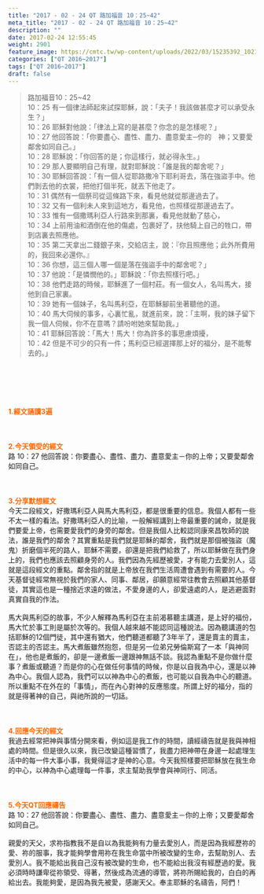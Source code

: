 ```yaml
---
title: "2017 - 02 - 24 QT 路加福音 10：25~42"
meta_title: "2017 - 02 - 24 QT 路加福音 10：25~42"
description: ""
date: 2017-02-24 12:55:45
weight: 2901
feature_image: https://cmtc.tw/wp-content/uploads/2022/03/15235392_10211799862337740_180693556567566654_o-1.webp
categories: ["QT 2016~2017"]
tags: ["QT 2016~2017"]
draft: false
---
```


<blockquote>路加福音10：25~42<br />
10：25 有一個律法師起來試探耶穌，說：「夫子！我該做甚麼才可以承受永生？」<br />
10：26 耶穌對他說：「律法上寫的是甚麼？你念的是怎樣呢？」<br />
10：27 他回答說：「你要盡心、盡性、盡力、盡意愛主─你的　神；又要愛鄰舍如同自己。」<br />
10：28 耶穌說：「你回答的是；你這樣行，就必得永生。」<br />
10：29 那人要顯明自己有理，就對耶穌說：「誰是我的鄰舍呢？」<br />
10：30 耶穌回答說：「有一個人從耶路撒冷下耶利哥去，落在強盜手中。他們剝去他的衣裳，把他打個半死，就丟下他走了。<br />
10：31 偶然有一個祭司從這條路下來，看見他就從那邊過去了。<br />
10：32 又有一個利未人來到這地方，看見他，也照樣從那邊過去了。<br />
10：33 惟有一個撒瑪利亞人行路來到那裏，看見他就動了慈心，<br />
10：34 上前用油和酒倒在他的傷處，包裹好了，扶他騎上自己的牲口，帶到店裏去照應他。<br />
10：35 第二天拿出二錢銀子來，交給店主，說：『你且照應他；此外所費用的，我回來必還你。』<br />
10：36 你想，這三個人哪一個是落在強盜手中的鄰舍呢？」<br />
10：37 他說：「是憐憫他的。」耶穌說：「你去照樣行吧。」<br />
10：38 他們走路的時候，耶穌進了一個村莊。有一個女人，名叫馬大，接他到自己家裏。<br />
10：39 她有一個妹子，名叫馬利亞，在耶穌腳前坐著聽他的道。<br />
10：40 馬大伺候的事多，心裏忙亂，就進前來，說：「主啊，我的妹子留下我一個人伺候，你不在意嗎？請吩咐她來幫助我。」<br />
10：41 耶穌回答說：「馬大！馬大！你為許多的事思慮煩擾，<br />
10：42 但是不可少的只有一件；馬利亞已經選擇那上好的福分，是不能奪去的。」</blockquote><br />
&nbsp;<br />
<br />
&nbsp;<br />
<br />
<span style="color: #ff6600;"><strong>1.</strong><strong>經文誦讀3遍</strong></span><br />
<br />
<span style="color: #ff6600;"><strong> </strong></span><br />
<br />
<span style="color: #ff6600;"><strong>2.</strong><strong>今天領受的經文<br />
</strong></span>路 10：27 他回答說：你要盡心、盡性、盡力、盡意愛主－你的上帝；又要愛鄰舍如同自己。<br />
<br />
&nbsp;<br />
<br />
<span style="color: #ff6600;"><strong>3.</strong><strong>分享默想經文<br />
</strong></span>今天二段經文，好撒瑪利亞人與馬大馬利亞，都是很重要的信息。我個人都有一些不太一樣的看法。好撒瑪利亞人的比喻，一般解經講到上帝最重要的誡命，就是我們要愛上帝，也需要愛我們的身旁的鄰舍。但是我個人比較認同康來昌牧師的說法，誰是我們的鄰舍？其實重點是我們就是耶穌的鄰舍，我們就是那個被強盜（魔鬼）折磨個半死的路人，耶穌不需要，卻還是把我們給救了，所以耶穌做在我們身上的，我們也應該去照顧身旁的人。我們因為先經歷被愛，才有能力去愛別人，這就是這段經文的重點。鄰舍指的就是上帝放在我們生活周遭會遇到有需要的人。今天基督徒經常無視於我們的家人、同事、鄰居，卻願意經常往教會去照顧其他基督徒，其實這也是一種捨近求遠的做法，不愛身邊的人，卻愛遠處的人，是逃避面對真實自我的作法。<br />
<br />
馬大與馬利亞的故事，不少人解釋為馬利亞在主前渴慕聽主講道，是上好的福份，馬大忙於事工則是屬於次等的。我個人越來越不能認同這種說法。因為聽講道的包括耶穌的12個門徒，其中還有猶大，他們聽道都聽了3年半了，還是賣主的賣主，否認主的否認主。馬大煮飯雖然抱怨，但是另一位弟兄勞倫斯寫了一本「與神同在」，他也是煮飯的，卻是一邊煮飯一邊跟神無話不談。我認為重點不是你做什麼事？煮飯或聽道？而是你的心在做任何事情的時候，你是以自我為中心，還是以神為中心。我個人認為，我們可以以神為中心的煮飯，也可能以自我為中心的聽道。所以重點不在外在的「事情」，而在內心對神的反應態度。所謂上好的福分，指的就是得著神的自己，與祂所說的一切話。<br />
<br />
&nbsp;<br />
<br />
<span style="color: #ff6600;"><strong>4.</strong><strong>回應今天的經文<br />
</strong></span>我過去經常把神與事情分開來看，例如這是我工作的時間，讀經禱告就是我與神相處的時間。但是很久以來，我已改變這種習慣了，我盡力把神帶在身邊一起處理生活中的每一件大事小事，我覺得這才是神的心意。今天我照樣要把耶穌放在我生命的中心，以神為中心處理每一件事，求主幫助我學會與神同行、同活。<br />
<br />
&nbsp;<br />
<br />
<span style="color: #ff6600;"><strong>5.</strong></span><strong><span style="color: #ff6600;">今天QT回應禱告<br />
</span></strong>路 10：27 他回答說：你要盡心、盡性、盡力、盡意愛主－你的上帝；又要愛鄰舍如同自己。<br />
<br />
親愛的天父，求祢指教我不是自以為我能夠有力量去愛別人，而是因為我經歷祢的愛、祢的服事，我才能夠學會用祢在我生命當中所被改變的生命，去幫助別人、去愛別人。我不能給出我自己沒有被改變的生命，也不能給出我沒有經歷過的愛。我必須時時謙卑從祢領受、得著，然後成為流通的導管，將祢所賜給我的，白白的再給出去。我能夠愛，是因為我先被愛，感謝天父。奉主耶穌的名禱告，阿們！<br />
<br />
&nbsp;<br />
<br />
<strong><span style="color: #ff6600;"> </span></strong>
        